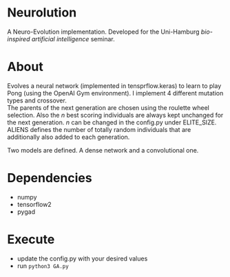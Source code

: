 # Neurolution
A Neuro-Evolution implementation. Developed for the Uni-Hamburg *bio-inspired artificial intelligence* seminar.

# About 
Evolves a neural network (implemented in tensprflow.keras) to learn to play Pong (using the OpenAI Gym environment). I implement 4 different mutation types and crossover.  
The parents of the next generation are chosen using the roulette wheel selection. Also the $n$ best scoring individuals are always kept unchanged for the next generation. $n$ can be changed in the config.py under ELITE_SIZE. ALIENS defines the number of totally random individuals that are additionally also added to each generation.

Two models are defined. A dense network and a convolutional one.

# Dependencies
- numpy 
- tensorflow2
- pygad

# Execute
- update the config.py with your desired values
- run ```python3 GA.py```